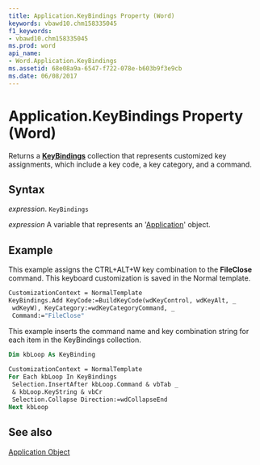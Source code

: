 ```yaml
---
title: Application.KeyBindings Property (Word)
keywords: vbawd10.chm158335045
f1_keywords:
- vbawd10.chm158335045
ms.prod: word
api_name:
- Word.Application.KeyBindings
ms.assetid: 68e08a9a-6547-f722-078e-b603b9f3e9cb
ms.date: 06/08/2017
---
```



# Application.KeyBindings Property (Word)

Returns a  **[KeyBindings](Word.keybindings.md)** collection that represents customized key assignments, which include a key code, a key category, and a command.


## Syntax

 _expression_. `KeyBindings`

 _expression_ A variable that represents an '[Application](Word.Application.md)' object.


## Example

This example assigns the CTRL+ALT+W key combination to the  **FileClose** command. This keyboard customization is saved in the Normal template.


```vb
CustomizationContext = NormalTemplate 
KeyBindings.Add KeyCode:=BuildKeyCode(wdKeyControl, wdKeyAlt, _ 
 wdKeyW), KeyCategory:=wdKeyCategoryCommand, _ 
 Command:="FileClose"
```

This example inserts the command name and key combination string for each item in the KeyBindings collection.




```vb
Dim kbLoop As KeyBinding 
 
CustomizationContext = NormalTemplate 
For Each kbLoop In KeyBindings 
 Selection.InsertAfter kbLoop.Command & vbTab _ 
 & kbLoop.KeyString & vbCr 
 Selection.Collapse Direction:=wdCollapseEnd 
Next kbLoop
```


## See also


[Application Object](Word.Application.md)

